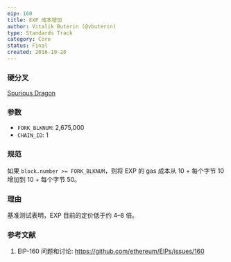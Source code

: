 ```yaml
---
eip: 160
title: EXP 成本增加
author: Vitalik Buterin (@vbuterin)
type: Standards Track
category: Core
status: Final
created: 2016-10-20
---
```


### 硬分叉
[Spurious Dragon](./eip-607.md)

### 参数
- `FORK_BLKNUM`: 2,675,000
- `CHAIN_ID`: 1

### 规范

如果 `block.number >= FORK_BLKNUM`，则将 EXP 的 gas 成本从 10 + 每个字节 10 增加到 10 + 每个字节 50。

### 理由

基准测试表明，EXP 目前的定价低于约 4–8 倍。

### 参考文献

1. EIP-160 问题和讨论: https://github.com/ethereum/EIPs/issues/160